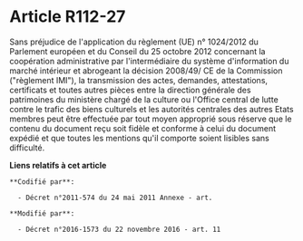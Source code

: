 # Article R112-27

Sans  préjudice de l'application du règlement (UE) n° 1024/2012 du Parlement  européen et du Conseil du 25 octobre 2012
concernant la coopération  administrative par l'intermédiaire du système d'information du marché  intérieur et abrogeant la
décision 2008/49/ CE de la Commission ("règlement IMI"), la transmission des actes, demandes, attestations, certificats et
toutes autres pièces entre la direction générale des patrimoines du ministère chargé de la culture ou  l'Office central de
lutte contre le trafic des biens culturels et les autorités centrales des autres Etats membres peut être effectuée par tout
moyen approprié sous réserve que le contenu du document reçu soit fidèle et conforme à celui du document expédié et que
toutes les mentions qu'il comporte soient lisibles sans difficulté.

**Liens relatifs à cet article**

	**Codifié par**:

	  - Décret n°2011-574 du 24 mai 2011 Annexe - art.

	**Modifié par**:

	  - Décret n°2016-1573 du 22 novembre 2016 - art. 11
